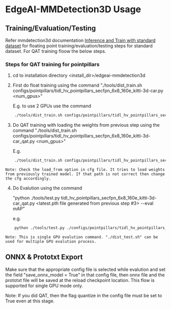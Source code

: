 # EdgeAI-MMDetection3D Usage

## Training/Evaluation/Testing

Refer mmdetection3d documentation [Inference and Train with standard dataset](./en/1_exist_data_model.md) for floating point training/evaluation/testing steps for standard dataset. For QAT training floow the below steps.

### Steps for QAT training for pointpillars
1. cd to installation directory <install_dir>/edgeai-mmdetection3d


2. First do float training using the command 
    "./tools/dist_train.sh configs/pointpillars/tidl_hv_pointpillars_secfpn_6x8_160e_kitti-3d-car.py <num_gpus>"

    E.g. to use 2 GPUs use the command
```bash
    ./tools/dist_train.sh configs/pointpillars/tidl_hv_pointpillars_secfpn_6x8_160e_kitti-3d-car.py 2
```

3. Do QAT training with loading the weights from previous step using the command 
    "./tools/dist_train.sh configs/pointpillars/tidl_hv_pointpillars_secfpn_6x8_160e_kitti-3d-car_qat.py <num_gpus>"
    
    E.g. 

```bash
    ./tools/dist_train.sh configs/pointpillars/tidl_hv_pointpillars_secfpn_6x8_160e_kitti-3d-car_qat.py 2
```

    Note: Check the load_from option in cfg file. It tries to load weights from previously trained model. If that path is not correct then change the cfg accordingly.


4.  Do Evalution using the command 

    "python ./tools/test.py tidl_hv_pointpillars_secfpn_6x8_160e_kitti-3d-car_qat.py <latest.pth file generated from previous step #3> --eval mAP" 

    e.g.

```bash
    python ./tools/test.py ./configs/pointpillars/tidl_hv_pointpillars_secfpn_6x8_160e_kitti-3d-car_qat.py ./work_dirs_quant/tidl_hv_pointpillars_secfpn_6x8_160e_kitti-3d-car_qat/latest.pth
```
    Note: This is single GPU evalution command. "./dist_test.sh" can be used for multiple GPU evalution process.


## ONNX & Prototxt Export
Make sure that the appropriate config file is selected while evalution and set the field "save_onnx_model = True" in that config file, then onnx file and the prototxt file will be saved at the reload checkpoint location. This flow is supported for single GPU mode only.

Note: If you did QAT, then the flag quantize in the config file must be set to True even at this stage. 

